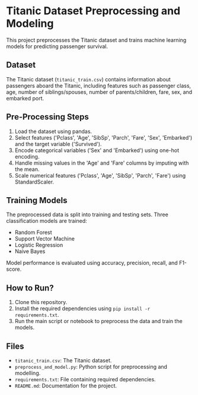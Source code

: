 # Titanic Dataset Preprocessing and Modeling

This project preprocesses the Titanic dataset and trains machine learning models for predicting passenger survival.

## Dataset

The Titanic dataset (`titanic_train.csv`) contains information about passengers aboard the Titanic, including features such as passenger class, age, number of siblings/spouses, number of parents/children, fare, sex, and embarked port.

## Pre-Processing Steps

1. Load the dataset using pandas.
2. Select features ('Pclass', 'Age', 'SibSp', 'Parch', 'Fare', 'Sex', 'Embarked') and the target variable ('Survived').
3. Encode categorical variables ('Sex' and 'Embarked') using one-hot encoding.
4. Handle missing values in the 'Age' and 'Fare' columns by imputing with the mean.
5. Scale numerical features ('Pclass', 'Age', 'SibSp', 'Parch', 'Fare') using StandardScaler.

## Training Models

The preprocessed data is split into training and testing sets. Three classification models are trained:
- Random Forest
- Support Vector Machine
- Logistic Regression
- Naive Bayes

Model performance is evaluated using accuracy, precision, recall, and F1-score.

## How to Run?

1. Clone this repository.
2. Install the required dependencies using `pip install -r requirements.txt`.
3. Run the main script or notebook to preprocess the data and train the models.

## Files

- `titanic_train.csv`: The Titanic dataset.
- `preprocess_and_model.py`: Python script for preprocessing and modelling.
- `requirements.txt`: File containing required dependencies.
- `README.md`: Documentation for the project.

